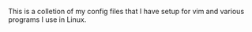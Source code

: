 This is a colletion of my config files that I have setup for vim and
various programs I use in Linux.
